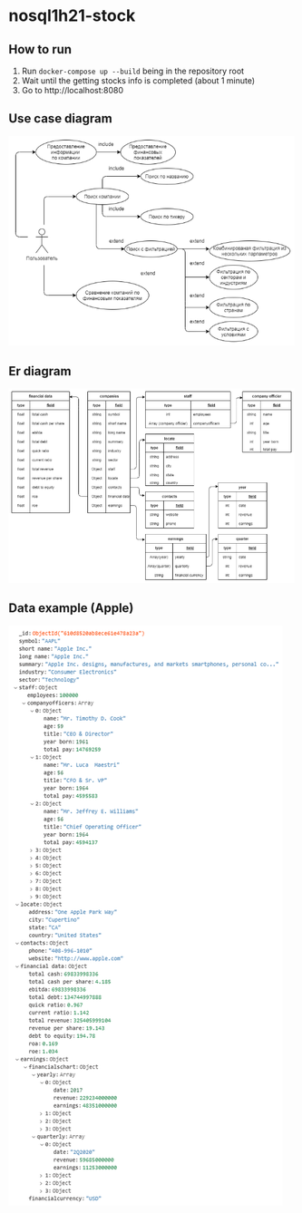 # nosql1h21-stock

## How to run

1. Run `docker-compose up --build` being in the repository root
2. Wait until the getting stocks info is completed (about 1 minute)
3. Go to http://localhost:8080

## Use case diagram
![](https://github.com/moevm/nosql1h21-stock/blob/main/diagrams/use%20case%20diagram/use_case_diagram.png)
## Er diagram
![](https://github.com/moevm/nosql1h21-stock/blob/main/diagrams/er%20diagram/er_diagram.png)
## Data example (Apple)
![](https://github.com/moevm/nosql1h21-stock/blob/main/diagrams/er%20diagram/AAPL.png)
